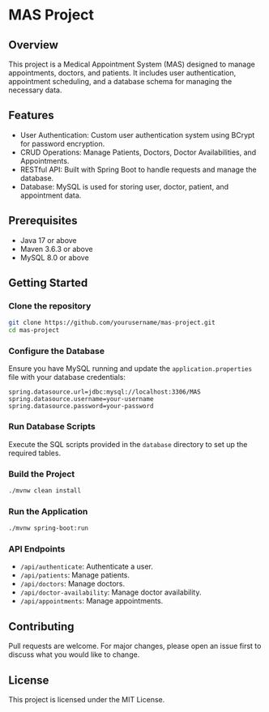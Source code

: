 
# MAS Project

## Overview
This project is a Medical Appointment System (MAS) designed to manage appointments, doctors, and patients. It includes user authentication, appointment scheduling, and a database schema for managing the necessary data.

## Features
- User Authentication: Custom user authentication system using BCrypt for password encryption.
- CRUD Operations: Manage Patients, Doctors, Doctor Availabilities, and Appointments.
- RESTful API: Built with Spring Boot to handle requests and manage the database.
- Database: MySQL is used for storing user, doctor, patient, and appointment data.

## Prerequisites
- Java 17 or above
- Maven 3.6.3 or above
- MySQL 8.0 or above

## Getting Started

### Clone the repository
```bash
git clone https://github.com/yourusername/mas-project.git
cd mas-project
```

### Configure the Database
Ensure you have MySQL running and update the `application.properties` file with your database credentials:
```properties
spring.datasource.url=jdbc:mysql://localhost:3306/MAS
spring.datasource.username=your-username
spring.datasource.password=your-password
```

### Run Database Scripts
Execute the SQL scripts provided in the `database` directory to set up the required tables.

### Build the Project
```bash
./mvnw clean install
```

### Run the Application
```bash
./mvnw spring-boot:run
```

### API Endpoints
- `/api/authenticate`: Authenticate a user.
- `/api/patients`: Manage patients.
- `/api/doctors`: Manage doctors.
- `/api/doctor-availability`: Manage doctor availability.
- `/api/appointments`: Manage appointments.

## Contributing
Pull requests are welcome. For major changes, please open an issue first to discuss what you would like to change.

## License
This project is licensed under the MIT License.
